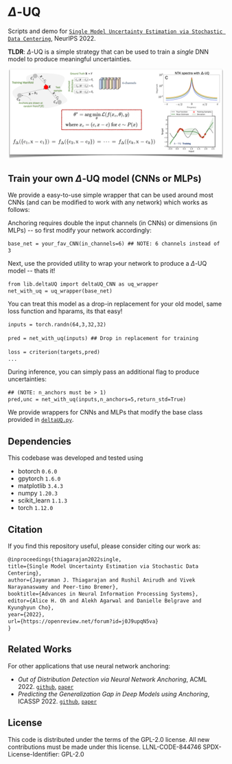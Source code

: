 # $\Delta$-UQ

Scripts and demo for [`Single Model Uncertainty Estimation via Stochastic Data Centering`](https://arxiv.org/abs/2207.07235v1), NeurIPS 2022.

**TLDR**: $\Delta$-UQ is a simple strategy that can be used to train a _single_ DNN model to produce meaningful uncertainties.

<img src="/demo/files/duq.png" alt="delta-UQ" title="delta-UQ">

## Train your own $\Delta$-UQ model (CNNs or MLPs)
We provide a easy-to-use simple wrapper that can be used around most CNNs (and can be modified to work with any network) which works as follows:

Anchoring requires double the input channels (in CNNs) or dimensions (in MLPs) -- so first modify your network accordingly:

```
base_net = your_fav_CNN(in_channels=6) ## NOTE: 6 channels instead of 3
```

Next, use the provided utility to wrap your network to produce a $\Delta$-UQ model -- thats it! 

```
from lib.deltaUQ import deltaUQ_CNN as uq_wrapper
net_with_uq = uq_wrapper(base_net)
```

You can treat this model as a drop-in replacement for your old model, same loss function and hparams, its that easy!

```
inputs = torch.randn(64,3,32,32)

pred = net_with_uq(inputs) ## Drop in replacement for training

loss = criterion(targets,pred)
...
```
During inference, you can simply pass an additional flag to produce uncertainties:

```
## (NOTE: n_anchors must be > 1)
pred,unc = net_with_uq(inputs,n_anchors=5,return_std=True) 
```


We provide wrappers for CNNs and MLPs that modify the base class provided in [`deltaUQ.py`](./classification/deltaUQ.py). 

## Dependencies
This codebase was developed and tested using
+ botorch `0.6.0`
+ gpytorch `1.6.0`
+ matplotlib `3.4.3`
+ numpy `1.20.3`
+ scikit_learn `1.1.3`
+ torch `1.12.0`

## Citation

If you find this repository useful, please consider citing our work as:

```
@inproceedings{thiagarajan2022single,
title={Single Model Uncertainty Estimation via Stochastic Data Centering},
author={Jayaraman J. Thiagarajan and Rushil Anirudh and Vivek Narayanaswamy and Peer-timo Bremer},
booktitle={Advances in Neural Information Processing Systems},
editor={Alice H. Oh and Alekh Agarwal and Danielle Belgrave and Kyunghyun Cho},
year={2022},
url={https://openreview.net/forum?id=j0J9upqN5va}
}
```
## Related Works
For other applications that use neural network anchoring:

* _Out of Distribution Detection via Neural Network Anchoring_, ACML 2022. [`github`](https://github.com/LLNL/AMP), [`paper`](https://arxiv.org/abs/2207.04125)
* _Predicting the Generalization Gap in Deep Models using Anchoring_, ICASSP 2022. [`github`](https://github.com/vivsivaraman/deltauq_pred_gen), [`paper`](https://ieeexplore.ieee.org/abstract/document/9747136/)
<!-- ## Robustness

## Predicting Generalization Gap in Deep Models
To run our experiments on using DeltaUQ for predicting domain generalization, follow the instructions provided in `./predicting_gen/` -->
## License
This code is distributed under the terms of the GPL-2.0 license. All new contributions must be made under this license. LLNL-CODE-844746 SPDX-License-Identifier: GPL-2.0


